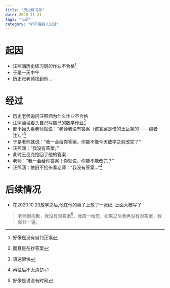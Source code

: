 ```yaml
---
title: "历史练习册"
date: 2020-11-21
tags: "无语"
category: "听不懂别人说话"
---
```

# 起因
* 汪照涵历史练习册的作业不合格[^1]
* 于是一天中午
* 历史张老师找到他...

# 经过
* 历史老师询问汪照涵为什么作业不合格
* 汪照涵埋着头自己写自己的数学作业[^2]
* 都不抬头看老师就说：“老师我没有答案（该答案是借的王岳尧的 ——编者注）。”[^3]
* 于是老师就说：“我一会给你答案，你能不能今天放学之前改完？”
* 汪照涵：“我没有答案。”
* 此时王岳尧抢回了他的答案
* 老师：“我一会给你答案！你就说，你能不能改完？”
* 汪照涵：依旧不抬头看老师：“我没有答案...”[^4]

# 后续情况
* 在2020.10.23放学之后,他在他的桌子上放了一张纸, 上面大概写了
>老师很抱歉，我没有对答案[^5]，我周一给您，如果之后我再没有对答案，我就抄一遍。   


[^1]:好像是没有自判正误
[^2]:而且是在抄答案
[^3]:语速很快
[^4]:再往后不太清楚
[^5]:好像是说没有时间
